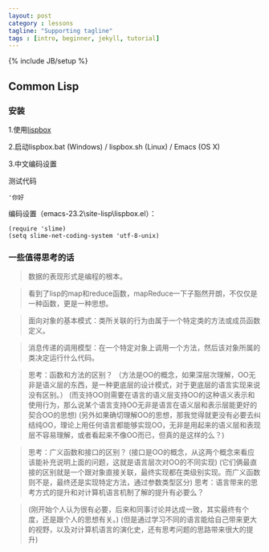 ```yaml
---
layout: post
category : lessons
tagline: "Supporting tagline"
tags : [intro, beginner, jekyll, tutorial]
---
```

{% include JB/setup %}

## Common Lisp 

### 安装

1.使用[lispbox](http://common-lisp.net/project/lispbox/)

2.启动lispbox.bat (Windows) / lispbox.sh (Linux) / Emacs (OS X)

3.中文编码设置

测试代码

	'你好

编码设置（emacs-23.2\site-lisp\lispbox.el）：

	(require 'slime)
	(setq slime-net-coding-system 'utf-8-unix)

### 一些值得思考的话

>数据的表现形式是编程的根本。

>看到了lisp的map和reduce函数，mapReduce一下子豁然开朗，不仅仅是一种函数，更是一种思想。

>面向对象的基本模式：类所关联的行为由属于一个特定类的方法或成员函数定义。

>消息传递的调用模型：在一个特定对象上调用一个方法，然后该对象所属的类决定运行什么代码。

>思考：函数和方法的区别？
>（方法是OO的概念，如果深层次理解，OO无非是语义层的东西，是一种更底层的设计模式，对于更底层的语言实现来说没有区别。）
> (而支持OO则需要在语言的语义层支持OO的这种语义表示和使用行为，那么说某个语言支持OO无非是语言在语义层和表示层能更好的契合OO的思想)
> (另外如果确切理解OO的思想，那我觉得就更没有必要去纠结纯OO，理论上用任何语言都能够实现OO，无非是用起来的语义层和表现层不容易理解，或者看起来不像OO而已，但真的是这样的么？)

>思考：广义函数和接口的区别？
> (接口是OO的概念，从这两个概念来看应该能补充说明上面的问题，这就是语言层次对OO的不同实现)
> (它们俩最直接的区别就是一个跟对象直接关联，最终实现都在类级别实现。而广义函数则不是，最终还是实现特定方法，通过参数类型区分)
>思考：语言带来的思考方式的提升和对计算机语言机制了解的提升有必要么？

> (刚开始个人认为很有必要，后来和同事讨论并达成一致，其实最终有个度，还是跟个人的思想有关。)
> (但是通过学习不同的语言能给自己带来更大的视野，以及对计算机语言的演化史，还有思考问题的思路带来很大的提升)